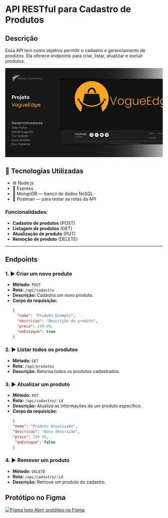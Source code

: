 # API RESTful para Cadastro de Produtos

## Descrição

Essa API tem como objetivo permitir o cadastro e gerenciamento de produtos. Ela oferece endpoints para criar, listar, atualizar e excluir produtos.

<p align="center">
  <img alt="License" src="capa_readme.png">
</p>

## 🚀 Tecnologias Utilizadas

- ⚙️ Node.js
- 📁 Express
- 🍃 MongoDB — banco de dados NoSQL
- 🧪 Postman — para testar as rotas da API

### Funcionalidades:

- **Cadastro de produtos** (POST)
- **Listagem de produtos** (GET)
- **Atualização de produto** (PUT)
- **Remoção de produto** (DELETE)

---



## Endpoints

### 1. ▶️ **Criar um novo produto**

- **Método:** `POST`
- **Rota:** `/api/cadastro`
- **Descrição:** Cadastra um novo produto.
- **Corpo da requisição:**
  ```json
  {
    "nome": "Produto Exemplo",
    "descricao": "Descrição do produto",
    "preco": 199.99,
    "emEstoque": true
  }


### 2. ▶️ **Listar todos os produtos**
- **Método:** `GET`
- **Rota:** `/api/produtos`
- **Descrição:** Retorna todos os produtos cadastrados.


### 3. ▶️ **Atualizar um produto**
- **Método:** `PUT`
- **Rota:** `/api/cadastro/:id`
- **Descrição:** Atualiza as informações de um produto específico.
- **Corpo da requisição:**
  ```json  
  {
  "nome": "Produto Atualizado",
  "descricao": "Nova descrição",
  "preco": 249.99,
   "emEstoque": false
  }
  
### 4. ▶️ **Remover um produto**
- **Método:** `DELETE  `
- **Rota:** `/api/cadastro/:id`
- **Descrição:** Remove um produto do cadastro.

## Protótipo no Figma

<a href="https://www.figma.com/design/RdHnvFwy3UhE0OMfGVjUts/Estoque-Roupas?node-id=2070-55&t=1O0Y6OqUd9YOD1nG-1" target="_blank">
 <img src="https://upload.wikimedia.org/wikipedia/commons/3/33/Figma-logo.svg" width="20" alt="Figma logo"/>
  Abrir protótipo no Figma
</a>

